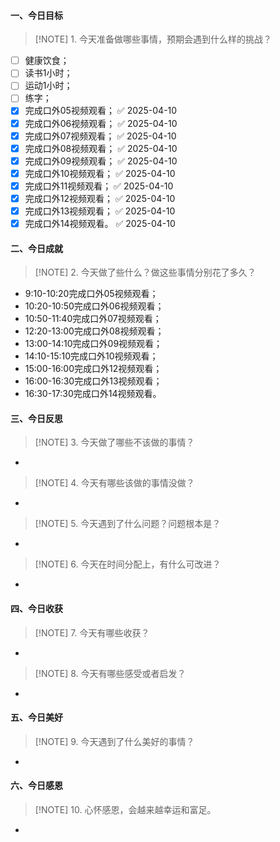 #### 一、今日目标
> [!NOTE] 1. 今天准备做哪些事情，预期会遇到什么样的挑战？
- [ ] 健康饮食；
- [ ] 读书1小时；
- [ ] 运动1小时；
- [ ] 练字；
- [x] 完成口外05视频观看； ✅ 2025-04-10
- [x] 完成口外06视频观看； ✅ 2025-04-10
- [x] 完成口外07视频观看； ✅ 2025-04-10
- [x] 完成口外08视频观看； ✅ 2025-04-10
- [x] 完成口外09视频观看； ✅ 2025-04-10
- [x] 完成口外10视频观看； ✅ 2025-04-10
- [x] 完成口外11视频观看； ✅ 2025-04-10
- [x] 完成口外12视频观看； ✅ 2025-04-10
- [x] 完成口外13视频观看； ✅ 2025-04-10
- [x] 完成口外14视频观看。 ✅ 2025-04-10

#### 二、今日成就
> [!NOTE] 2. 今天做了些什么？做这些事情分别花了多久？
* 9:10-10:20完成口外05视频观看； 
* 10:20-10:50完成口外06视频观看；
* 10:50-11:40完成口外07视频观看；
* 12:20-13:00完成口外08视频观看；
* 13:00-14:10完成口外09视频观看；
* 14:10-15:10完成口外10视频观看；
* 15:00-16:00完成口外12视频观看；
* 16:00-16:30完成口外13视频观看；
* 16:30-17:30完成口外14视频观看。

#### 三、今日反思
> [!NOTE] 3. 今天做了哪些不该做的事情？
* 
> [!NOTE] 4. 今天有哪些该做的事情没做？
* 
> [!NOTE] 5. 今天遇到了什么问题？问题根本是？
* 
> [!NOTE] 6. 今天在时间分配上，有什么可改进？
* 

#### 四、今日收获
> [!NOTE] 7. 今天有哪些收获？
* 
> [!NOTE] 8. 今天有哪些感受或者启发？
* 

#### 五、今日美好
> [!NOTE] 9. 今天遇到了什么美好的事情？
* 

#### 六、今日感恩
> [!NOTE] 10. 心怀感恩，会越来越幸运和富足。
* 